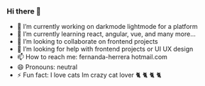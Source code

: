 ### Hi there 👋

- 🔭 I’m currently working on darkmode lightmode for a platform
- 🌱 I’m currently learning react, angular, vue, and many more...
- 👯 I’m looking to collaborate on frontend projects
- 🤔 I’m looking for help with frontend projects or UI UX design
- 📫 How to reach me: fernanda-herrera hotmail.com
- 😄 Pronouns: neutral
- ⚡ Fun fact: I love cats Im crazy cat lover :cat2: :cat2: :cat2: :cat2:

